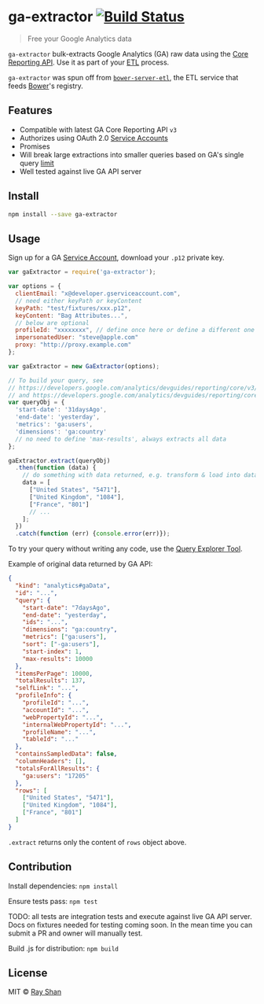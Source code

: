 # ga-extractor [![Build Status](https://travis-ci.org/rayshan/ga-extractor.svg?branch=master)](https://travis-ci.org/rayshan/ga-extractor)

> Free your Google Analytics data

`ga-extractor` bulk-extracts Google Analytics (GA) raw data using the [Core Reporting API](https://developers.google.com/analytics/devguides/reporting/core/v3/). Use it as part of your [ETL](http://en.wikipedia.org/wiki/Extract,_transform,_load) process.

`ga-extractor` was spun off from [`bower-server-etl`](https://github.com/rayshan/bower-server-etl), the ETL service that feeds [Bower](http://bower.io/)'s registry.


## Features

- Compatible with latest GA Core Reporting API `v3`
- Authorizes using OAuth 2.0 [Service Accounts](https://developers.google.com/accounts/docs/OAuth2ServiceAccount)
- Promises
- Will break large extractions into smaller queries based on GA's single query [limit](https://developers.google.com/analytics/devguides/reporting/core/v3/limits-quotas#core_reporting)
- Well tested against live GA API server


## Install

```sh
npm install --save ga-extractor
```


## Usage

Sign up for a GA [Service Account](https://developers.google.com/accounts/docs/OAuth2ServiceAccount), download your `.p12` private key.

```js
var gaExtractor = require('ga-extractor');

var options = {
  clientEmail: "x@developer.gserviceaccount.com",
  // need either keyPath or keyContent
  keyPath: "test/fixtures/xxx.p12",
  keyContent: "Bag Attributes...",
  // below are optional
  profileId: "xxxxxxxx", // define once here or define a different one in every queryObj
  impersonatedUser: "steve@apple.com"
  proxy: "http://proxy.example.com"
};

var gaExtractor = new GaExtractor(options);

// To build your query, see
// https://developers.google.com/analytics/devguides/reporting/core/v3/reference#q_summary
// and https://developers.google.com/analytics/devguides/reporting/core/v3/reference
var queryObj = {
  'start-date': '31daysAgo',
  'end-date': 'yesterday',
  'metrics': 'ga:users',
  'dimensions': 'ga:country'
  // no need to define 'max-results', always extracts all data
};

gaExtractor.extract(queryObj)
  .then(function (data) {
    // do something with data returned, e.g. transform & load into database
    data = [
      ["United States", "5471"],
      ["United Kingdom", "1084"],
      ["France", "801"]
      // ...
    ];
  })
  .catch(function (err) {console.error(err)});
```

To try your query without writing any code, use the [Query Explorer Tool](https://ga-dev-tools.appspot.com/explorer/).

Example of original data returned by GA API:

```json
{
  "kind": "analytics#gaData",
  "id": "...",
  "query": {
    "start-date": "7daysAgo",
    "end-date": "yesterday",
    "ids": "...",
    "dimensions": "ga:country",
    "metrics": ["ga:users"],
    "sort": ["-ga:users"],
    "start-index": 1,
    "max-results": 10000
  },
  "itemsPerPage": 10000,
  "totalResults": 137,
  "selfLink": "...",
  "profileInfo": {
    "profileId": "...",
    "accountId": "...",
    "webPropertyId": "...",
    "internalWebPropertyId": "...",
    "profileName": "...",
    "tableId": "..."
  },
  "containsSampledData": false,
  "columnHeaders": [],
  "totalsForAllResults": {
    "ga:users": "17205"
  },
  "rows": [
    ["United States", "5471"],
    ["United Kingdom", "1084"],
    ["France", "801"]
  ]
}
```

`.extract` returns only the content of `rows` object above.


## Contribution

Install dependencies: `npm install`

Ensure tests pass: `npm test`

TODO: all tests are integration tests and execute against live GA API server. Docs on fixtures needed for testing coming soon. In the mean time you can submit a PR and owner will manually test.

Build .js for distribution: `npm build`


## License

MIT © [Ray Shan](shan.io)

